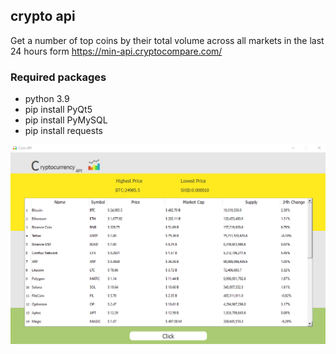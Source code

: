 ## crypto api
Get a number of top coins by their total volume across all markets in the last 24 hours form https://min-api.cryptocompare.com/

### Required packages
+ python 3.9
+ pip install PyQt5
+ pip install PyMySQL
+ pip install requests


![My Image](Shot.png)